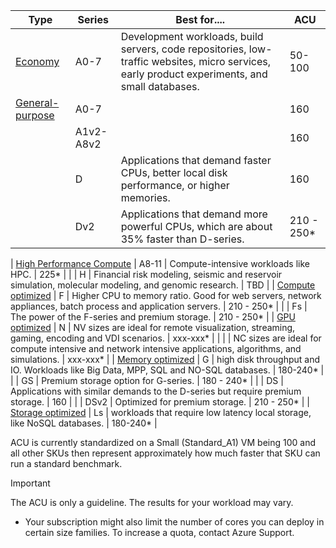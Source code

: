 



| Type                                 | Series | Best for....                                                                                                                                   | ACU        |
|--------------------------------------|--------|------------------------------------------------------------------------------------------------------------------------------------------------|------------|
| [Economy](../articles/virtual-machines/virtual-machines-windows-sizes-economy.md) | A0-7   | Development workloads, build servers, code repositories, low-traffic websites, micro services, early product experiments, and small databases. | 50-100     |
| [General-purpose](../articles/virtual-machines/virtual-machines-windows-sizes-general.md) | A0-7      |  | 160        |
|                                                                                           | A1v2-A8v2 |  | 160        |
|                                                                                           | D      | Applications that demand faster CPUs, better local disk performance, or higher memories. | 160        |
|                                      | Dv2    | Applications that demand more powerful CPUs, which are about 35% faster than D-series.                                                         | 210 - 250* |

| [High Performance Compute](../articles/virtual-machines/virtual-machines-windows-sizes-hpc.md) | A8-11  | Compute-intensive workloads like HPC.                                                                                                          | 225*       |
|                                      | H      | Financial risk modeling, seismic and reservoir simulation, molecular modeling, and genomic research.                                           | TBD        |
| [Compute optimized](../articles/virtual-machines/virtual-machines-windows-sizes-compute.md)                    | F      | Higher CPU to memory ratio. Good for web servers, network appliances, batch process and application servers.                                   | 210 - 250* |
|                                      | Fs     | The power of the F-series and premium storage.                                                                                                 | 210 - 250* |
| [GPU optimized](../articles/virtual-machines/virtual-machines-windows-sizes-gpu.md)                                 | N      | NV sizes are ideal for remote visualization, streaming, gaming, encoding and VDI scenarios.                                                    | xxx-xxx*   |
|                                      |        | NC sizes are ideal for compute intensive and network intensive applications, algorithms, and simulations.                                      | xxx-xxx*   |
| [Memory optimized](../articles/virtual-machines/virtual-machines-windows-sizes-memory.md)                    | G      | high disk throughput and IO. Workloads like Big Data, MPP, SQL and NO-SQL databases.                                                           | 180-240*   |
|                                      | GS     | Premium storage option for G-series.                                                                                                           | 180 - 240* |
| 									   | DS     | Applications with similar demands to the D-series but require premium storage.                                                                 | 160        |
|                                      | DSv2   | Optimized for premium storage.                                                                                                                 | 210 - 250* |
| [Storage optimized](../articles/virtual-machines/virtual-machines-windows-sizes-storage.md)                    | Ls      | workloads that require low latency local storage, like NoSQL databases.                                                           | 180-240*   |


ACU is currently standardized on a Small (Standard_A1) VM being 100 and all other SKUs then represent approximately how much faster that SKU can run a standard benchmark. 

> [!IMPORTANT]
> The ACU is only a guideline.  The results for your workload may vary. 
>
>


* Your subscription might also limit the number of cores you can deploy in certain size families. To increase a quota, contact Azure Support.




